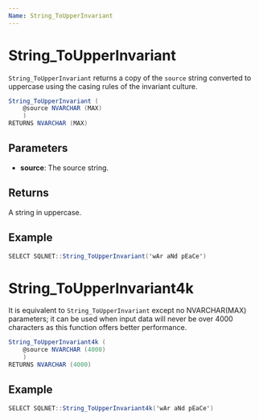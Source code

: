 ```yaml
---
Name: String_ToUpperInvariant
---
```


# String_ToUpperInvariant

`String_ToUpperInvariant` returns a copy of the `source` string converted to uppercase using the casing rules of the invariant culture.

```csharp
String_ToUpperInvariant (
	@source NVARCHAR (MAX)
	)
RETURNS NVARCHAR (MAX)
```

## Parameters

  - **source**: The source string.

## Returns

A string in uppercase.

## Example

```csharp
SELECT SQLNET::String_ToUpperInvariant('wAr aNd pEaCe')
```

# String_ToUpperInvariant4k

It is equivalent to `String_ToUpperInvariant` except no NVARCHAR(MAX) parameters; it can be used when input data will never be over 4000 characters as this function offers better performance.

```csharp
String_ToUpperInvariant4k (
	@source NVARCHAR (4000)
	)
RETURNS NVARCHAR (4000)
```

## Example

```csharp
SELECT SQLNET::String_ToUpperInvariant4k('wAr aNd pEaCe')
```